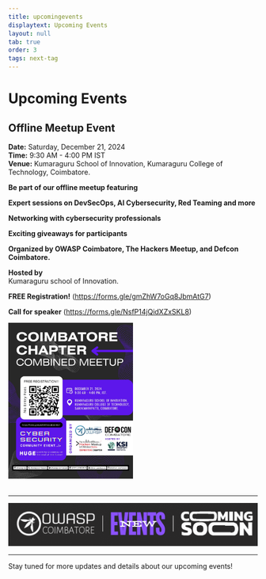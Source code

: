 ```yaml
---
title: upcomingevents
displaytext: Upcoming Events
layout: null
tab: true
order: 3
tags: next-tag
---
```


# Upcoming Events

## Offline Meetup Event

**Date:** Saturday, December 21, 2024 <br>
**Time:** 9:30 AM - 4:00 PM IST <br>
**Venue:** Kumaraguru School of Innovation, Kumaraguru College of Technology, Coimbatore.

**Be part of our offline meetup featuring**

**Expert sessions on DevSecOps, AI Cybersecurity, Red Teaming and more**

**Networking with cybersecurity professionals**

**Exciting giveaways for participants**

**Organized by OWASP Coimbatore, The Hackers Meetup, and Defcon Coimbatore.**

**Hosted by** <br>
Kumaraguru school of Innovation.

**FREE Registration!**
(https://forms.gle/gmZhW7oGq8JbmAtG7)

**Call for speaker**
(https://forms.gle/NsfP14jQidXZxSKL8)

<div>
    <img src="assets/images/events/owasp_null_meetup_21_11_2024.png.jpg" alt="Event Poster" width="50%">
</div> 

<br>

---

![Coming Soon](assets/images/coming_soon_.gif)

---

Stay tuned for more updates and details about our upcoming events!
